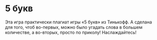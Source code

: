 # 5 букв

Эта игра практически плагиат игры «5 букв» из Тинькофф. 
А сделана для того, чтоб во-первых, можно было угадать слова в большем количестве, а во-вторых, просто по приколу! Наслаждайтесь!